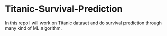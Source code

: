 # Titanic-Survival-Prediction
In this repo I will work on Titanic dataset and do survival prediction through many kind of ML algorithm.
